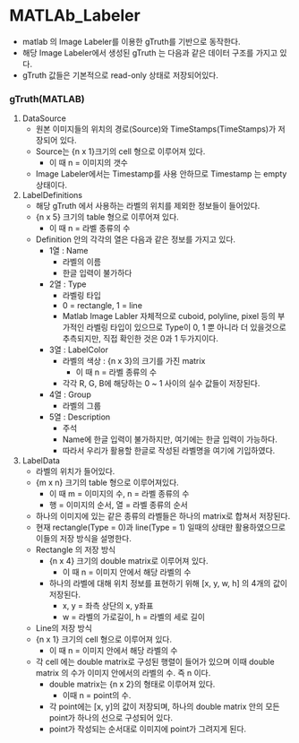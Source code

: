 # MATLAb_Labeler

- matlab 의 Image Labeler를 이용한 gTruth를 기반으로 동작한다.
- 해당 Image Labeler에서 생성된 gTruth 는 다음과 같은 데이터 구조를 가지고 있다.
- gTruth 값들은 기본적으로 read-only 상태로 저장되어있다.



### gTruth(MATLAB)

1. DataSource
   - 원본 이미지들의 위치의 경로(Source)와 TimeStamps(TimeStamps)가 저장되어 있다.
   - Source는 {n x 1}크기의 cell 형으로 이루어져 있다.
     - 이 때 n = 이미지의 갯수
   - Image Labeler에서는 Timestamp를 사용 안하므로 Timestamp 는 empty 상태이다.
2. LabelDefinitions
   - 해당 gTruth 에서 사용하는 라벨의 위치를 제외한 정보들이 들어있다.
   - {n x 5} 크기의 table 형으로 이루어져 있다.
     - 이 때 n = 라벨 종류의 수
   - Definition 안의 각각의 열은 다음과 같은 정보를 가지고 있다.
     - 1열 : Name
       - 라벨의 이름
       - 한글 입력이 불가하다
     - 2열 : Type
       - 라벨링 타입
       - 0 = rectangle, 1 = line
       - Matlab Image Labler 자체적으로 cuboid, polyline, pixel 등의 부가적인 라벨링 타입이 있으므로 Type이 0, 1 뿐 아니라 더 있을것으로 추측되지만, 직접 확인한 것은 0과 1 두가지이다.
     - 3열 : LabelColor
       - 라벨의 색상 : {n x 3}의 크기를 가진 matrix
         - 이 때 n = 라벨 종류의 수
       - 각각 R, G, B에 해당하는 0 ~ 1 사이의 실수 값들이 저장된다.
     - 4열 : Group
       - 라벨의 그룹
     - 5열 : Description
       - 주석
       - Name에 한글 입력이 불가하지만, 여기에는 한글 입력이 가능하다.
       - 따라서 우리가 활용할 한글로 작성된 라벨명을 여기에 기입하였다.
3. LabelData
   - 라벨의 위치가 들어있다.
   - {m x n} 크기의 table 형으로 이루어져있다.
     - 이 때 m = 이미지의 수, n = 라벨 종류의 수
     - 행 = 이미지의 순서, 열 = 라벨 종류의 순서
   - 하나의 이미지에 있는 같은 종류의 라벨들은 하나의 matrix로 합쳐서 저장된다.
   - 현재 rectangle(Type = 0)과 line(Type = 1) 일때의 상태만 활용하였으므로 이들의 저장 방식을 설명한다.
   - Rectangle 의 저장 방식
     - {n x 4} 크기의 double matrix로 이루어져 있다.
       - 이 때 n = 이미지 안에서 해당 라벨의 수
     - 하나의 라벨에 대해 위치 정보를 표현하기 위해 [x, y, w, h] 의 4개의 값이 저장된다.
       - x, y = 좌측 상단의 x, y좌표
       - w = 라벨의 가로길이, h = 라벨의 세로 길이
   -  Line의 저장 방식
     - {n x 1} 크기의 cell 형으로 이루어져 있다.
       - 이 때 n = 이미지 안에서 해당 라벨의 수
     - 각 cell 에는 double matrix로 구성된 행렬이 들어가 있으며 이때 double matrix 의 수가 이미지 안에서의 라벨의 수. 즉 n 이다.
       - double matrix는 {n x 2}의 형태로 이루어져 있다.
         - 이때 n = point의 수.
       - 각 point에는 [x, y]의 값이 저장되며, 하나의 double matrix 안의 모든 point가 하나의 선으로 구성되어 있다.
       - point가 작성되는 순서대로 이미지에 point가 그려지게 된다.

